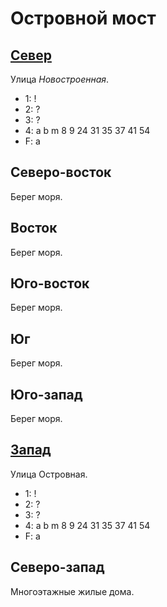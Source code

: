 # Островной мост

## [Север](./10550150.md)

Улица *Новостроенная*.

* 1:    !
* 2:    ?
* 3:    ?
* 4:    a   b   m
        8   9   24  31  35  37  41  54
* F:    a

## Северо-восток

Берег моря.

## Восток

Берег моря.

## Юго-восток

Берег моря.

## Юг

Берег моря.

## Юго-запад

Берег моря.

## [Запад](./540160.md)

Улица Островная.

* 1:    !
* 2:    ?
* 3:    ?
* 4:    a   b   m
        8   9   24  31  35  37  41  54
* F:    a

## Северо-запад

Многоэтажные жилые дома.

